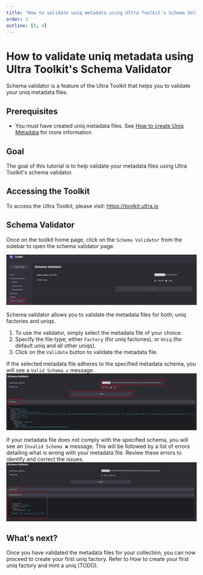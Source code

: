 ```yaml
---
title: "How to validate uniq metadata using Ultra Toolkit's Schema Validator"
order: 3
outline: [0, 4]
---
```


# How to validate uniq metadata using Ultra Toolkit's Schema Validator

Schema validator is a feature of the Ultra Toolkit that helps you to validate your uniq metadata files.

## Prerequisites

-   You must have created uniq metadata files. See [How to create Uniq Metadata](./how-to-create-uniq-metadata.md) for more information.

## Goal

The goal of this tutorial is to help validate your metadata files using Ultra Toolkit's schema validator.

## Accessing the Toolkit

To access the Ultra Toolkit, please visit: https://toolkit.ultra.io

## Schema Validator

Once on the toolkit home page, click on the `Schema Validator` from the sidebar to open the schema validator page.

![](./images/schema-validator-default.png)

Schema validator allows you to validate the metadata files for both; uniq factories and uniqs.

1. To use the validator, simply select the metadata file of your choice.
2. Specify the file type; either `Factory` (for uniq factories), or `Uniq` (for default uniq and all other uniqs).
3. Click on the `Validate` button to validate the metadata file.

If the selected metadata file adheres to the specified metadata schema, you will see a `Valid Schema ✔️` message.
![](./images/schema-validator-valid-factory.png)

If your metadata file does not comply with the specified schema, you will see an `Invalid Schema ❌` message. This will be followed by a list of errors detailing what is wrong with your metadata file. Review these errors to identify and correct the issues.
![](./images/schema-validator-invalid-factory.png)

## What's next?

Once you have validated the metadata files for your collection, you can now proceed to create your first uniq factory. Refer to How to create your first uniq factory and mint a uniq (TODO).
